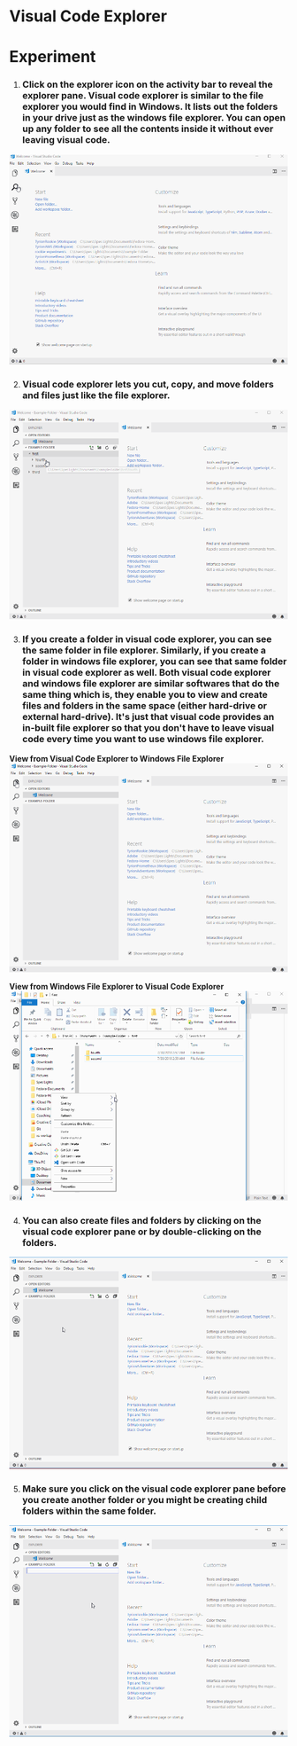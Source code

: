 # **Visual Code Explorer**

# **Experiment**

1. ### Click on the explorer icon on the activity bar to reveal the explorer pane. Visual code explorer is similar to the file explorer you would find in Windows. It lists out the folders in your drive just as the windows file explorer. You can open up any folder to see all the contents inside it without ever leaving visual code. 

![](../images/pilot-02/vs-explorer.gif)

2. ### Visual code explorer lets you cut, copy, and move folders and files just like the file explorer. 

![](../images/pilot-02/file-manipulation.gif)

3. ### If you create a folder in visual code explorer, you can see the same folder in file explorer. Similarly, if you create a folder in windows file explorer, you can see that same folder in visual code explorer as well.  Both visual code explorer and windows file explorer are similar softwares that do the same thing which is, they enable you to view and create files and folders in the same space (either hard-drive or external hard-drive). It's just that visual code provides an in-built file explorer so that you don't have to leave visual code every time you want to use windows file explorer. 

**View from Visual Code Explorer to Windows File Explorer**
![](../images/pilot-02/vsx-to-filex.gif)

**View from Windows File Explorer to Visual Code Explorer**
![](../images/pilot-02/filex-to-vsx.gif)

4. ### You can also create files and folders by clicking on the visual code explorer pane or by double-clicking on the folders. 

![](../images/pilot-02/right-click-pane.gif)

5. ### Make sure you click on the visual code explorer pane before you create another folder or you might be creating child folders within the same folder. 

![](../images/pilot-02/no-child-folder.gif)

